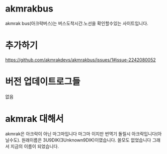 # akmrakbus

akmrak bus(아크락버스)는 버스도착시간.노선을 확인할수있는 사이트입니다.

# 추가하기
https://github.com/akmrakdevs/akmrakbus/issues/1#issue-2242080052
# 버전 업데이트로그들

없음

# akmrak 대해서

akmrak은 아크락이 아닌 마그마입니다 마그마 이지만 번역기 돌릴시 아크락입니다(아닐수도). 원래이름은 3U9DIK(3Unknown9DIK)이였습니다. 쓸모도 없었습니다 그래서 지금의 이름이 되었습니다.
